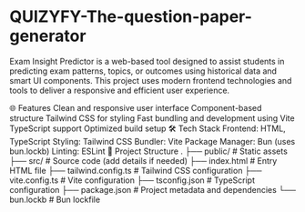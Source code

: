 # QUIZYFY-The-question-paper-generator
Exam Insight Predictor is a web-based tool designed to assist students in predicting exam patterns, topics, or outcomes using historical data and smart UI components. This project uses modern frontend technologies and tools to deliver a responsive and efficient user experience.

🌐 Features
Clean and responsive user interface
Component-based structure
Tailwind CSS for styling
Fast bundling and development using Vite
TypeScript support
Optimized build setup
🛠️ Tech Stack
Frontend: HTML, TypeScript
Styling: Tailwind CSS
Bundler: Vite
Package Manager: Bun (uses bun.lockb)
Linting: ESLint
📁 Project Structure
.
├── public/                  # Static assets
├── src/                     # Source code (add details if needed)
├── index.html               # Entry HTML file
├── tailwind.config.ts       # Tailwind CSS configuration
├── vite.config.ts           # Vite configuration
├── tsconfig.json            # TypeScript configuration
├── package.json             # Project metadata and dependencies
└── bun.lockb                # Bun lockfile
